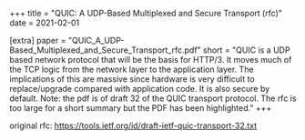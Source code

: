 +++
title = "QUIC: A UDP-Based Multiplexed and Secure Transport (rfc)"
date = 2021-02-01

[extra]
paper = "QUIC_A_UDP-Based_Multiplexed_and_Secure_Transport_rfc.pdf"
short = "QUIC is a UDP based network protocol that will be the basis for HTTP/3. It moves much of the TCP logic from the network layer to the application layer. The implications of this are massive since hardware is very difficult to replace/upgrade compared with application code. It is also secure by default. Note: the pdf is of draft 32 of the QUIC transport protocol. The rfc is too large for a short summary but the PDF has been highlighted."
+++

original rfc: https://tools.ietf.org/id/draft-ietf-quic-transport-32.txt

